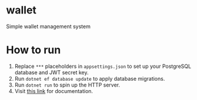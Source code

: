 # wallet
Simple wallet management system

# How to run

1. Replace `***` placeholders in `appsettings.json` to set up your PostgreSQL database and JWT secret key.
2. Run `dotnet ef database update` to apply database migrations.
3. Run `dotnet run` to spin up the HTTP server.
4. Visit [this link](http://localhost:5020/swagger/) for documentation.